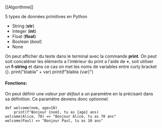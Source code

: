 [[Algorithme]]

5 types de données primitives en Python
- String (**str**)
- Integer (**int**)
- Float (**float**)
- Boolean (*bool*)
- None

On peut afficher du texte dans le terminal avec la commande **print**. On peut soit concaténer les éléments a l'intérieur du print a l'aide de **+**, soit utiliser un **f-string** et dans ce cas on met les noms de variables entre curly bracket {}.
	print("blabla" + var)
	print(f"blabla {var}")


#### Fonctions:
On peut définir une *valeur par défaut* a un paramètre en la précisant dans sa définition. Ce paramètre deviens donc optionnel. 

```
def welcome(nom, age=10)
	print(f"Bonjour {nom}, tu as {age} ans)
welcome(Alice, 70) => "Bonjour Alice, tu as 70 ans"
welcome(Paul) => "Bonjour Paul, tu as 10 ans"
```




